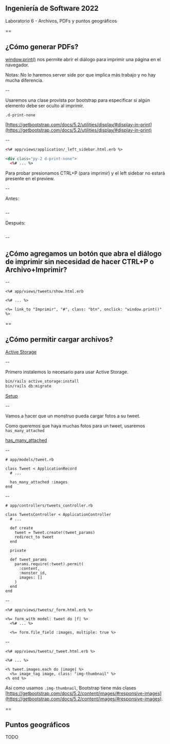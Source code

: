 

## Ingeniería de Software 2022
Laboratorio 6 - Archivos, PDFs y puntos geográficos

==

## ¿Cómo generar PDFs?

[window.print()](https://developer.mozilla.org/en-US/docs/Web/API/Window/print) nos permite abrir el diálogo para imprimir una página en el navegador.

Notas:
No lo haremos server side por que implica más trabajo y no hay mucha diferencia.

--

Usaremos una clase provista por bootstrap para especificar si algún elemento debe ser oculto al imprimir.

`.d-print-none`

[https://getbootstrap.com/docs/5.2/utilities/display/#display-in-print](https://getbootstrap.com/docs/5.2/utilities/display/#display-in-print)

--

```html
<%# app/views/application/_left_sidebar.html.erb %>

<div class="py-2 d-print-none">
  <%# ... %>
```

Para probar presionamos CTRL+P (para imprimir) y el left sidebar no estará presente en el preview.

--

Antes:

<img data-src="../assets/antes-print.png" class="r-stretch">

--

Después:

<img data-src="../assets/despues-print.png" class="r-stretch">

--

## ¿Cómo agregamos un botón que abra el diálogo de imprimir sin necesidad de hacer CTRL+P o Archivo+Imprimir?

--

```erb
<%# app/views/tweets/show.html.erb

<%# ... %>

<%= link_to "Imprimir", "#", class: "btn", onclick: "window.print()" %>
```

==

## ¿Cómo permitir cargar archivos?

[Active Storage](https://guides.rubyonrails.org/active_storage_overview.html)

--

Primero instalemos lo necesario para usar Active Storage.

```bash
bin/rails active_storage:install
bin/rails db:migrate
```

[Setup](https://guides.rubyonrails.org/active_storage_overview.html#setup)

--

Vamos a hacer que un monstruo pueda cargar fotos a su tweet.

Como queremos que haya muchas fotos para un tweet, usaremos `has_many_attached`

[has_many_attached](https://guides.rubyonrails.org/active_storage_overview.html#has-many-attached)

--

```ruby[]
# app/models/tweet.rb

class Tweet < ApplicationRecord
  # ...

  has_many_attached :images
end
```

--

```ruby[1-20|17]
# app/controllers/tweets_controller.rb

class TweetsController < ApplicationController
  # ...

  def create
    tweet = Tweet.create!(tweet_params)
    redirect_to tweet
  end

  private

  def tweet_params
    params.require(:tweet).permit(
      :content,
      :monster_id,
      images: []
    )
  end
end
```

--

```erb[]
<%# app/views/tweets/_form.html.erb %>

<%= form_with model: tweet do |f| %>
  <%# ... %>

  <%= form.file_field :images, multiple: true %>
```

--

```erb[]
<%# app/views/tweets/_tweet.html.erb %>

<%# ... %>

<% tweet.images.each do |image| %>
  <%= image_tag image, class: "img-thumbnail" %>
<% end %>
```

Así como usamos `.img-thumbnail`, Bootstrap tiene más clases [https://getbootstrap.com/docs/5.2/content/images/#responsive-images](https://getbootstrap.com/docs/5.2/content/images/#responsive-images).

==

## Puntos geográficos

TODO
